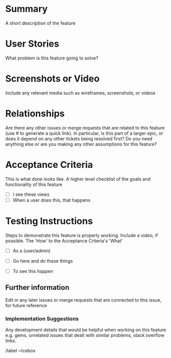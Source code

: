 # Summary

A short description of the feature

# User Stories

What problem is this feature going to solve?

# Screenshots or Video

Include any relevant media such as wireframes, screenshots, or videos

# Relationships

Are there any other issues or merge requests that are related to this feature (use # to generate a quick link). In particular, is this part of a larger epic, or does it depend on any other tickets being resolved first? Do you need anything else or are you making any other assumptions for this feature?

# Acceptance Criteria

This is what done looks like. A higher level checklist of the goals and functionality of this feature

* [ ] I see these views
* [ ] When a user does this, that happens

# Testing Instructions

Steps to demonstrate this feature is properly working. Include a video, if possible. The 'How' to the Acceptance Criteria's 'What'

* [ ] As a (user/admin)
* [ ] Go here and do these things
* [ ] To see this happen


## Further information

Edit in any later issues or merge requests that are connected to this issue, for future reference

### Implementation Suggestions

Any development details that would be helpful when working on this feature e.g. gems, unrelated issues that dealt with similar problems, stack overflow links.

/label ~Icebox
